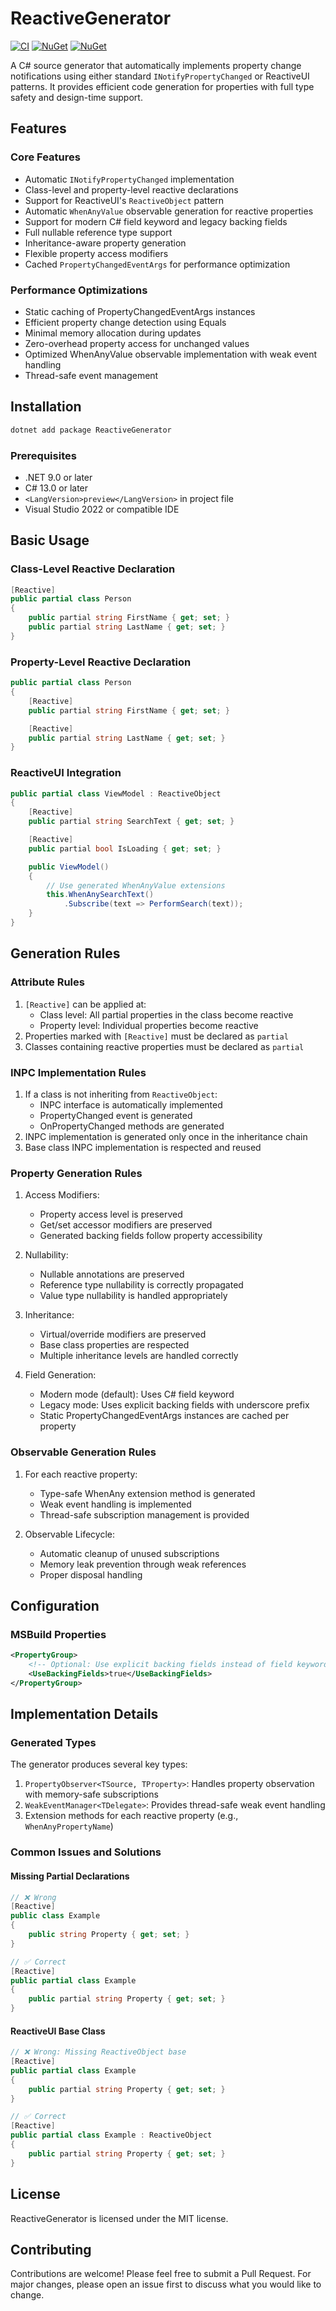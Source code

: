 # ReactiveGenerator

[![CI](https://github.com/wieslawsoltes/ReactiveGenerator/actions/workflows/build.yml/badge.svg)](https://github.com/wieslawsoltes/ReactiveGenerator/actions/workflows/build.yml)
[![NuGet](https://img.shields.io/nuget/v/ReactiveGenerator.svg)](https://www.nuget.org/packages/ReactiveGenerator)
[![NuGet](https://img.shields.io/nuget/dt/ReactiveGenerator.svg)](https://www.nuget.org/packages/ReactiveGenerator)

A C# source generator that automatically implements property change notifications using either standard `INotifyPropertyChanged` or ReactiveUI patterns. It provides efficient code generation for properties with full type safety and design-time support.

## Features

### Core Features
- Automatic `INotifyPropertyChanged` implementation
- Class-level and property-level reactive declarations
- Support for ReactiveUI's `ReactiveObject` pattern
- Automatic `WhenAnyValue` observable generation for reactive properties
- Support for modern C# field keyword and legacy backing fields
- Full nullable reference type support
- Inheritance-aware property generation
- Flexible property access modifiers
- Cached `PropertyChangedEventArgs` for performance optimization

### Performance Optimizations
- Static caching of PropertyChangedEventArgs instances
- Efficient property change detection using Equals
- Minimal memory allocation during updates
- Zero-overhead property access for unchanged values
- Optimized WhenAnyValue observable implementation with weak event handling
- Thread-safe event management

## Installation

```bash
dotnet add package ReactiveGenerator
```

### Prerequisites
- .NET 9.0 or later
- C# 13.0 or later
- `<LangVersion>preview</LangVersion>` in project file
- Visual Studio 2022 or compatible IDE

## Basic Usage

### Class-Level Reactive Declaration

```csharp
[Reactive]
public partial class Person
{
    public partial string FirstName { get; set; }
    public partial string LastName { get; set; }
}
```

### Property-Level Reactive Declaration

```csharp
public partial class Person
{
    [Reactive]
    public partial string FirstName { get; set; }

    [Reactive]
    public partial string LastName { get; set; }
}
```

### ReactiveUI Integration

```csharp
public partial class ViewModel : ReactiveObject
{
    [Reactive]
    public partial string SearchText { get; set; }

    [Reactive]
    public partial bool IsLoading { get; set; }

    public ViewModel()
    {
        // Use generated WhenAnyValue extensions
        this.WhenAnySearchText()
            .Subscribe(text => PerformSearch(text));
    }
}
```

## Generation Rules

### Attribute Rules
1. `[Reactive]` can be applied at:
    - Class level: All partial properties in the class become reactive
    - Property level: Individual properties become reactive
2. Properties marked with `[Reactive]` must be declared as `partial`
3. Classes containing reactive properties must be declared as `partial`

### INPC Implementation Rules
1. If a class is not inheriting from `ReactiveObject`:
    - INPC interface is automatically implemented
    - PropertyChanged event is generated
    - OnPropertyChanged methods are generated
2. INPC implementation is generated only once in the inheritance chain
3. Base class INPC implementation is respected and reused

### Property Generation Rules
1. Access Modifiers:
    - Property access level is preserved
    - Get/set accessor modifiers are preserved
    - Generated backing fields follow property accessibility

2. Nullability:
    - Nullable annotations are preserved
    - Reference type nullability is correctly propagated
    - Value type nullability is handled appropriately

3. Inheritance:
    - Virtual/override modifiers are preserved
    - Base class properties are respected
    - Multiple inheritance levels are handled correctly

4. Field Generation:
    - Modern mode (default): Uses C# field keyword
    - Legacy mode: Uses explicit backing fields with underscore prefix
    - Static PropertyChangedEventArgs instances are cached per property

### Observable Generation Rules
1. For each reactive property:
    - Type-safe WhenAny extension method is generated
    - Weak event handling is implemented
    - Thread-safe subscription management is provided

2. Observable Lifecycle:
    - Automatic cleanup of unused subscriptions
    - Memory leak prevention through weak references
    - Proper disposal handling

## Configuration

### MSBuild Properties

```xml
<PropertyGroup>
    <!-- Optional: Use explicit backing fields instead of field keyword -->
    <UseBackingFields>true</UseBackingFields>
</PropertyGroup>
```

## Implementation Details

### Generated Types

The generator produces several key types:

1. `PropertyObserver<TSource, TProperty>`: Handles property observation with memory-safe subscriptions
2. `WeakEventManager<TDelegate>`: Provides thread-safe weak event handling
3. Extension methods for each reactive property (e.g., `WhenAnyPropertyName`)

### Common Issues and Solutions

#### Missing Partial Declarations
```csharp
// ❌ Wrong
[Reactive]
public class Example
{
    public string Property { get; set; }
}

// ✅ Correct
[Reactive]
public partial class Example
{
    public partial string Property { get; set; }
}
```

#### ReactiveUI Base Class
```csharp
// ❌ Wrong: Missing ReactiveObject base
[Reactive]
public partial class Example
{
    public partial string Property { get; set; }
}

// ✅ Correct
[Reactive]
public partial class Example : ReactiveObject
{
    public partial string Property { get; set; }
}
```

## License

ReactiveGenerator is licensed under the MIT license.

## Contributing

Contributions are welcome! Please feel free to submit a Pull Request. For major changes, please open an issue first to discuss what you would like to change.
